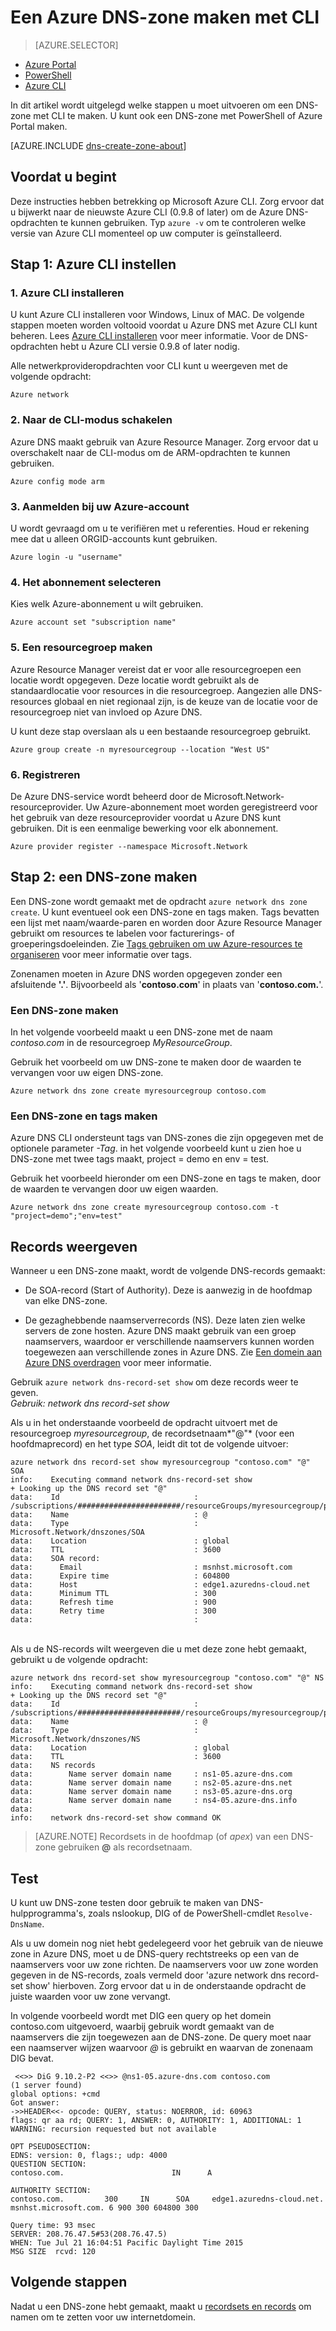 <properties
   pageTitle="Een DNS-zone maken met CLI| Microsoft Azure"
   description="Leer stapsgewijs hoe u met CLI DNS-zones voor Azure DNS maakt om uw DNS-domein te hosten."
   services="dns"
   documentationCenter="na"
   authors="cherylmc"
   manager="carmonm"
   editor=""/>

<tags
   ms.service="dns"
   ms.devlang="na"
   ms.topic="hero-article"
   ms.tgt_pltfrm="na"
   ms.workload="infrastructure-services"
   ms.date="08/16/2016"
   ms.author="cherylmc"/>

# Een Azure DNS-zone maken met CLI


> [AZURE.SELECTOR]
- [Azure Portal](dns-getstarted-create-dnszone-portal.md)
- [PowerShell](dns-getstarted-create-dnszone.md)
- [Azure CLI](dns-getstarted-create-dnszone-cli.md)


In dit artikel wordt uitgelegd welke stappen u moet uitvoeren om een DNS-zone met CLI te maken. U kunt ook een DNS-zone met PowerShell of Azure Portal maken. 

[AZURE.INCLUDE [dns-create-zone-about](../../includes/dns-create-zone-about-include.md)] 


## Voordat u begint

Deze instructies hebben betrekking op Microsoft Azure CLI. Zorg ervoor dat u bijwerkt naar de nieuwste Azure CLI (0.9.8 of later) om de Azure DNS-opdrachten te kunnen gebruiken. Typ `azure -v` om te controleren welke versie van Azure CLI momenteel op uw computer is geïnstalleerd.

## Stap 1: Azure CLI instellen

### 1. Azure CLI installeren

U kunt Azure CLI installeren voor Windows, Linux of MAC. De volgende stappen moeten worden voltooid voordat u Azure DNS met Azure CLI kunt beheren. Lees [Azure CLI installeren](../xplat-cli-install.md) voor meer informatie. Voor de DNS-opdrachten hebt u Azure CLI versie 0.9.8 of later nodig.

Alle netwerkprovideropdrachten voor CLI kunt u weergeven met de volgende opdracht:

    Azure network

### 2. Naar de CLI-modus schakelen

Azure DNS maakt gebruik van Azure Resource Manager. Zorg ervoor dat u overschakelt naar de CLI-modus om de ARM-opdrachten te kunnen gebruiken.

    Azure config mode arm

### 3. Aanmelden bij uw Azure-account

U wordt gevraagd om u te verifiëren met u referenties. Houd er rekening mee dat u alleen ORGID-accounts kunt gebruiken.

    Azure login -u "username"

### 4. Het abonnement selecteren

Kies welk Azure-abonnement u wilt gebruiken.

    Azure account set "subscription name"

### 5. Een resourcegroep maken

Azure Resource Manager vereist dat er voor alle resourcegroepen een locatie wordt opgegeven. Deze locatie wordt gebruikt als de standaardlocatie voor resources in die resourcegroep. Aangezien alle DNS-resources globaal en niet regionaal zijn, is de keuze van de locatie voor de resourcegroep niet van invloed op Azure DNS.

U kunt deze stap overslaan als u een bestaande resourcegroep gebruikt. 

    Azure group create -n myresourcegroup --location "West US"


### 6. Registreren

De Azure DNS-service wordt beheerd door de Microsoft.Network-resourceprovider. Uw Azure-abonnement moet worden geregistreerd voor het gebruik van deze resourceprovider voordat u Azure DNS kunt gebruiken. Dit is een eenmalige bewerking voor elk abonnement.

    Azure provider register --namespace Microsoft.Network


## Stap 2: een DNS-zone maken

Een DNS-zone wordt gemaakt met de opdracht `azure network dns zone create`. U kunt eventueel ook een DNS-zone en tags maken. Tags bevatten een lijst met naam/waarde-paren en worden door Azure Resource Manager gebruikt om resources te labelen voor facturerings- of groeperingsdoeleinden. Zie [Tags gebruiken om uw Azure-resources te organiseren](../resource-group-using-tags.md) voor meer informatie over tags. 

Zonenamen moeten in Azure DNS worden opgegeven zonder een afsluitende **'.'**. Bijvoorbeeld als '**contoso.com**' in plaats van '**contoso.com.**'.


### Een DNS-zone maken

In het volgende voorbeeld maakt u een DNS-zone met de naam *contoso.com* in de resourcegroep *MyResourceGroup*. 

Gebruik het voorbeeld om uw DNS-zone te maken door de waarden te vervangen voor uw eigen DNS-zone.

    Azure network dns zone create myresourcegroup contoso.com

### Een DNS-zone en tags maken

Azure DNS CLI ondersteunt tags van DNS-zones die zijn opgegeven met de optionele parameter *-Tag*. in het volgende voorbeeld kunt u zien hoe u DNS-zone met twee tags maakt, project = demo en env = test.

Gebruik het voorbeeld hieronder om een DNS-zone en tags te maken, door de waarden te vervangen door uw eigen waarden.

    Azure network dns zone create myresourcegroup contoso.com -t "project=demo";"env=test"

## Records weergeven

Wanneer u een DNS-zone maakt, wordt de volgende DNS-records gemaakt:

- De SOA-record (Start of Authority). Deze is aanwezig in de hoofdmap van elke DNS-zone.

- De gezaghebbende naamserverrecords (NS). Deze laten zien welke servers de zone hosten. Azure DNS maakt gebruik van een groep naamservers, waardoor er verschillende naamservers kunnen worden toegewezen aan verschillende zones in Azure DNS. Zie [Een domein aan Azure DNS overdragen](dns-domain-delegation.md) voor meer informatie.

Gebruik `azure network dns-record-set show` om deze records weer te geven.<BR>
*Gebruik: network dns record-set show <resource-group> <dns-zone-name> <name> <type>*


Als u in het onderstaande voorbeeld de opdracht uitvoert met de resourcegroep *myresourcegroup*, de recordsetnaam*"@"* (voor een hoofdmaprecord) en het type *SOA*, leidt dit tot de volgende uitvoer:


    azure network dns record-set show myresourcegroup "contoso.com" "@" SOA
    info:    Executing command network dns-record-set show
    + Looking up the DNS record set "@"
    data:    Id                              : /subscriptions/#######################/resourceGroups/myresourcegroup/providers/Microsoft.Network/dnszones/contoso.com/SOA/@
    data:    Name                            : @
    data:    Type                            : Microsoft.Network/dnszones/SOA
    data:    Location                        : global
    data:    TTL                             : 3600
    data:    SOA record:
    data:      Email                         : msnhst.microsoft.com
    data:      Expire time                   : 604800
    data:      Host                          : edge1.azuredns-cloud.net
    data:      Minimum TTL                   : 300
    data:      Refresh time                  : 900
    data:      Retry time                    : 300
    data:                                    :
<BR>
Als u de NS-records wilt weergeven die u met deze zone hebt gemaakt, gebruikt u de volgende opdracht:

    azure network dns record-set show myresourcegroup "contoso.com" "@" NS
    info:    Executing command network dns-record-set show
    + Looking up the DNS record set "@"
    data:    Id                              : /subscriptions/#######################/resourceGroups/myresourcegroup/providers/Microsoft.Network/dnszones/contoso.com/NS/@
    data:    Name                            : @
    data:    Type                            : Microsoft.Network/dnszones/NS
    data:    Location                        : global
    data:    TTL                             : 3600
    data:    NS records
    data:        Name server domain name     : ns1-05.azure-dns.com
    data:        Name server domain name     : ns2-05.azure-dns.net
    data:        Name server domain name     : ns3-05.azure-dns.org
    data:        Name server domain name     : ns4-05.azure-dns.info
    data:
    info:    network dns-record-set show command OK

>[AZURE.NOTE] Recordsets in de hoofdmap (of *apex*) van een DNS-zone gebruiken **@** als recordsetnaam.

## Test

U kunt uw DNS-zone testen door gebruik te maken van DNS-hulpprogramma's, zoals nslookup, DIG of de PowerShell-cmdlet `Resolve-DnsName`.

Als u uw domein nog niet hebt gedelegeerd voor het gebruik van de nieuwe zone in Azure DNS, moet u de DNS-query rechtstreeks op een van de naamservers voor uw zone richten. De naamservers voor uw zone worden gegeven in de NS-records, zoals vermeld door 'azure network dns record-set show' hierboven. Zorg ervoor dat u in de onderstaande opdracht de juiste waarden voor uw zone vervangt.

In volgende voorbeeld wordt met DIG een query op het domein contoso.com uitgevoerd, waarbij gebruik wordt gemaakt van de naamservers die zijn toegewezen aan de DNS-zone. De query moet naar een naamserver wijzen waarvoor *@<name server for the zone>* is gebruikt en waarvan de zonenaam DIG bevat.

     <<>> DiG 9.10.2-P2 <<>> @ns1-05.azure-dns.com contoso.com
    (1 server found)
    global options: +cmd
    Got answer:
    ->>HEADER<<- opcode: QUERY, status: NOERROR, id: 60963
    flags: qr aa rd; QUERY: 1, ANSWER: 0, AUTHORITY: 1, ADDITIONAL: 1
    WARNING: recursion requested but not available

    OPT PSEUDOSECTION:
    EDNS: version: 0, flags:; udp: 4000
    QUESTION SECTION:
    contoso.com.                        IN      A

    AUTHORITY SECTION:
    contoso.com.         300     IN      SOA     edge1.azuredns-cloud.net.
    msnhst.microsoft.com. 6 900 300 604800 300

    Query time: 93 msec
    SERVER: 208.76.47.5#53(208.76.47.5)
    WHEN: Tue Jul 21 16:04:51 Pacific Daylight Time 2015
    MSG SIZE  rcvd: 120

## Volgende stappen

Nadat u een DNS-zone hebt gemaakt, maakt u [recordsets en records](dns-getstarted-create-recordset-cli.md) om namen om te zetten voor uw internetdomein.



<!--HONumber=ago16_HO4-->


